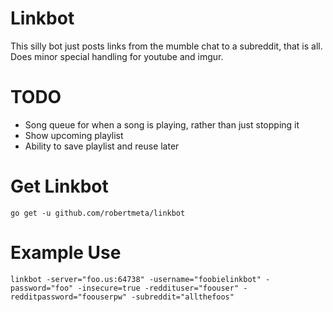 # Linkbot
This silly bot just posts links from the mumble chat to a subreddit, that is all.  Does minor special handling for youtube and imgur. 

# TODO
- Song queue for when a song is playing, rather than just stopping it
- Show upcoming playlist
- Ability to save playlist and reuse later

# Get Linkbot
    go get -u github.com/robertmeta/linkbot

# Example Use
    linkbot -server="foo.us:64738" -username="foobielinkbot" -password="foo" -insecure=true -reddituser="foouser" -redditpassword="foouserpw" -subreddit="allthefoos"
